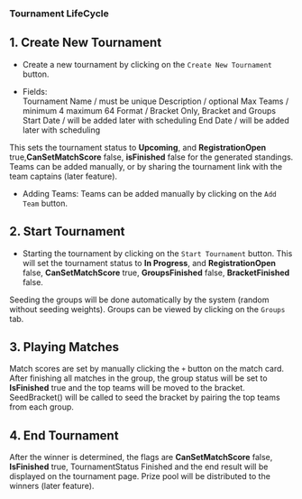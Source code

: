 ### Tournament LifeCycle


## 1. Create New Tournament

- Create a new tournament by clicking on the `Create New Tournament` button.

- Fields: 	
Tournament Name / must be unique
Description / optional
Max Teams / minimum 4 maximum 64
Format / Bracket Only, Bracket and Groups 
Start Date / will be added later with scheduling
End Date / will be added later with scheduling

This sets the tournament status to **Upcoming**, and **RegistrationOpen** true,**CanSetMatchScore** false, **isFinished** false for the generated standings.
Teams can be added manually, or by sharing the tournament link with the team captains (later feature). 

- Adding Teams:
Teams can be added manually by clicking on the `Add Team` button. 

## 2. Start Tournament

- Starting the tournament by clicking on the `Start Tournament` button. 
This will set the tournament status to **In Progress**, and **RegistrationOpen** false, **CanSetMatchScore** true, **GroupsFinished** false, **BracketFinished** false.

Seeding the groups will be done automatically by the system (random without seeding weights). Groups can be viewed by clicking on the `Groups` tab.

## 3. Playing Matches

Match scores are set by manually clicking the `+` button on the match card. After finishing all matches in the group, the group status will be set to **IsFinished** true
and the top teams will be moved to the bracket. SeedBracket() will be called to seed the bracket by pairing the top teams from each group.

## 4. End Tournament

After the winner is determined, the flags are **CanSetMatchScore** false, **IsFinished** true, TournamentStatus Finished and the end result will be displayed on the tournament page.
Prize pool will be distributed to the winners (later feature).


	
